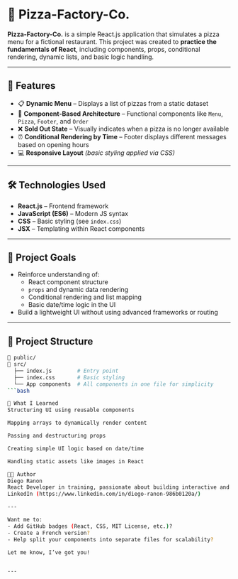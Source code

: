 # 🍕 Pizza-Factory-Co.

**Pizza-Factory-Co.** is a simple React.js application that simulates a pizza menu for a fictional restaurant. This project was created to **practice the fundamentals of React**, including components, props, conditional rendering, dynamic lists, and basic logic handling.

---

## 🚀 Features

- 📋 **Dynamic Menu** – Displays a list of pizzas from a static dataset
- 🧩 **Component-Based Architecture** – Functional components like `Menu`, `Pizza`, `Footer`, and `Order`
- ❌ **Sold Out State** – Visually indicates when a pizza is no longer available
- ⏰ **Conditional Rendering by Time** – Footer displays different messages based on opening hours
- 💻 **Responsive Layout** *(basic styling applied via CSS)*

---

## 🛠️ Technologies Used

- **React.js** – Frontend framework
- **JavaScript (ES6)** – Modern JS syntax
- **CSS** – Basic styling (see `index.css`)
- **JSX** – Templating within React components

---

## 🎯 Project Goals

- Reinforce understanding of:
  - React component structure
  - `props` and dynamic data rendering
  - Conditional rendering and list mapping
  - Basic date/time logic in the UI
- Build a lightweight UI without using advanced frameworks or routing

---

## 📁 Project Structure

```bash
📁 public/
📁 src/
  ├── index.js        # Entry point
  ├── index.css       # Basic styling
  └── App components  # All components in one file for simplicity
```bash

🧠 What I Learned
Structuring UI using reusable components

Mapping arrays to dynamically render content

Passing and destructuring props

Creating simple UI logic based on date/time

Handling static assets like images in React

👨‍💻 Author
Diego Ranon
React Developer in training, passionate about building interactive and responsive web applications.
LinkedIn (https://www.linkedin.com/in/diego-ranon-986b0120a/)

---

Want me to:
- Add GitHub badges (React, CSS, MIT License, etc.)?
- Create a French version?
- Help split your components into separate files for scalability?

Let me know, I’ve got you!


---

